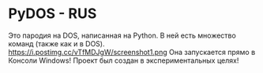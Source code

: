 # PyDOS - RUS
Это пародия на DOS, написанная на Python.
В ней есть множество команд (также как и в DOS).
https://i.postimg.cc/vTfMDJgW/screenshot1.png
Она запускается прямо в Консоли Windows!
Проект был создан в экспериментальных целях!
